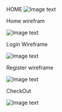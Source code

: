HOME
![Image text](https://github.com/Ramapascual/Grupo_4_Trabajo_Final/blob/main/documentos/dise%C3%B1o/Home.png)

Home wirefram

![Image text](https://github.com/Ramapascual/Grupo_4_Trabajo_Final/blob/main/documentos/dise%C3%B1o/Home%20wireframe.png)

Login Wireframe

![Image text](https://github.com/Ramapascual/Grupo_4_Trabajo_Final/blob/main/documentos/dise%C3%B1o/Login.png)

Register wireframe

![Image text](https://github.com/Ramapascual/Grupo_4_Trabajo_Final/blob/main/documentos/dise%C3%B1o/Register.png)

CheckOut

![Image text](https://github.com/Ramapascual/Grupo_4_Trabajo_Final/blob/main/documentos/dise%C3%B1o/Checkout%20wireframe%20rama.png)
